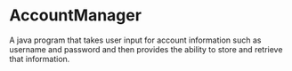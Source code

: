 # AccountManager
A java program that takes user input for account information such as username and password and then provides the ability to store and retrieve that information.